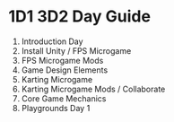 # 1D1 3D2 Day Guide

1. Introduction Day
2. Install Unity / FPS Microgame
3. FPS Microgame Mods
4. Game Design Elements
5. Karting Microgame
6. Karting Microgame Mods / Collaborate
7. Core Game Mechanics
8. Playgrounds Day 1